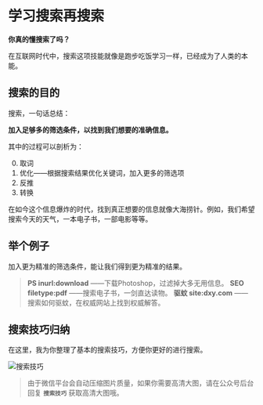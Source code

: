 # 学习搜索再搜索

**你真的懂搜索了吗？**

在互联网时代中，搜索这项技能就像是跑步吃饭学习一样，已经成为了人类的本能。

## 搜索的目的

搜索，一句话总结：

 **加入足够多的筛选条件，以找到我们想要的准确信息。** 
 
其中的过程可以剖析为：

0. 取词
1. 优化——根据搜索结果优化关键词，加入更多的筛选项
2. 反推
3. 转换

在如今这个信息爆炸的时代，找到真正想要的信息就像大海捞针。例如，我们希望搜索今天的天气，一本电子书，一部电影等等。

## 举个例子

加入更为精准的筛选条件，能让我们得到更为精准的结果。

> **PS inurl:download** ——下载Photoshop，过滤掉大多无用信息。
> **SEO filetype:pdf**     ——搜索电子书，一剑直达读物。
> **驱蚊 site:dxy.com**  ——搜索如何驱蚊，在权威网站上找到权威解答。

## 搜索技巧归纳

在这里，我为你整理了基本的搜索技巧，方便你更好的进行搜索。

![搜索技巧](/Users/pampang/workspace/myself/思维导图/搜索技巧.png)


> 由于微信平台会自动压缩图片质量，如果你需要高清大图，请在公众号后台回复 **`搜索技巧`** 获取高清大图哦。

